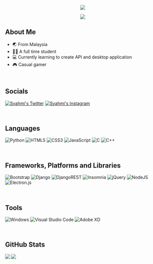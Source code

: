 <p align="center">
  <img src="https://readme-typing-svg.herokuapp.com?font=Fira&color=840BDF&center=true&vCenter=true&width=500&lines=Hello+there%2C+I'm+Syahmi!;Welcome+to+my+GitHub+profile+%3A);Nice+to+meet+you!">
</p>
<p align="center">
  <img src=https://komarev.com/ghpvc/?username=syhmi /></a>
</p>

## About Me

- 🌏 From Malaysia
- 👨‍🎓 A full time student
- 💻 Currently learning to create API and desktop application
- 🎮 Casual gamer

<br />

## Socials

[<img src="https://img.shields.io/badge/hasyihori-%231DA1F2.svg?style=for-the-badge&logo=Twitter&logoColor=white" title="Syahmi's Twitter" />][twitter]
[<img src="https://img.shields.io/badge/hasyihori-%23E4405F.svg?style=for-the-badge&logo=Instagram&logoColor=white" title="Syahmi's Instagram" />][instagram]

<br />

## Languages

![Python](https://img.shields.io/badge/python-3670A0?style=for-the-badge&logo=python&logoColor=ffdd54)
![HTML5](https://img.shields.io/badge/html5-%23E34F26.svg?style=for-the-badge&logo=html5&logoColor=white)
![CSS3](https://img.shields.io/badge/css3-%231572B6.svg?style=for-the-badge&logo=css3&logoColor=white)
![JavaScript](https://img.shields.io/badge/javascript-%23323330.svg?style=for-the-badge&logo=javascript&logoColor=%23F7DF1E)
![C](https://img.shields.io/badge/c-%2300599C.svg?style=for-the-badge&logo=c&logoColor=white)
![C++](https://img.shields.io/badge/c++-%2300599C.svg?style=for-the-badge&logo=c%2B%2B&logoColor=white)

<br />

## Frameworks, Platforms and Libraries

![Bootstrap](https://img.shields.io/badge/bootstrap-%23563D7C.svg?style=for-the-badge&logo=bootstrap&logoColor=white)
![Django](https://img.shields.io/badge/django-%23092E20.svg?style=for-the-badge&logo=django&logoColor=white)
![DjangoREST](https://img.shields.io/badge/DJANGO-REST-ff1709?style=for-the-badge&logo=django&logoColor=white&color=ff1709&labelColor=gray)
![Insomnia](https://img.shields.io/badge/Insomnia-black?style=for-the-badge&logo=insomnia&logoColor=5849BE)
![jQuery](https://img.shields.io/badge/jquery-%230769AD.svg?style=for-the-badge&logo=jquery&logoColor=white)
![NodeJS](https://img.shields.io/badge/node.js-6DA55F?style=for-the-badge&logo=node.js&logoColor=white)
![Electron.js](https://img.shields.io/badge/Electron-191970?style=for-the-badge&logo=Electron&logoColor=white)

<br />

## Tools

![Windows](https://img.shields.io/badge/Windows-0078D6?style=for-the-badge&logo=windows&logoColor=white)
![Visual Studio Code](https://img.shields.io/badge/Visual%20Studio%20Code-0078d7.svg?style=for-the-badge&logo=visual-studio-code&logoColor=white)
![Adobe XD](https://img.shields.io/badge/Adobe%20XD-470137?style=for-the-badge&logo=Adobe%20XD&logoColor=#FF61F6)

<br />

## GitHub Stats

<img align="left" src="https://github-readme-stats.vercel.app/api?username=syhmi&show_icons=true&hide_border=true&theme=shades-of-purple&count_private=true&custom_title=My%20Stats" />

<img align="left" src="https://github-readme-stats.vercel.app/api/top-langs/?username=syhmi&show_icons=true&hide_border=true&theme=shades-of-purple" />

[website]: https://above-infinite.com
[twitter]: https://twitter.com/hasyihori
[instagram]: https://instagram.com/hasyihori
